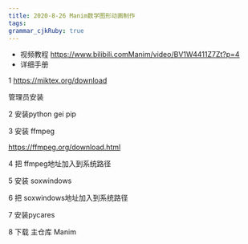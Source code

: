 ```yaml
---
title: 2020-8-26 Manim数学图形动画制作
tags: 
grammar_cjkRuby: true
---
```


* 视频教程
https://www.bilibili.comManim/video/BV1W4411Z7Zt?p=4
* 详细手册


1 https://miktex.org/download

管理员安装

2 安装python
 gei pip

3  安装 ffmpeg

https://ffmpeg.org/download.html

4 把 ffmpeg地址加入到系统路径

5 安装 soxwindows

6 把 soxwindows地址加入到系统路径

7 安装pycares

8 下载 主仓库
Manim